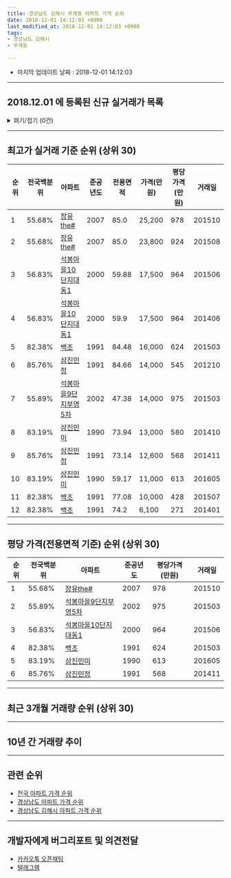 ```yaml
---
title: 경상남도 김해시 무계동 아파트 가격 순위
date: 2018-12-01 14:12:03 +0900
last_modified_at: 2018-12-01 14:12:03 +0900
tags:
- 경상남도 김해시
- 무계동

---
```


* 마지막 업데이트 날짜 : 2018-12-01 14:12:03

---

## 2018.12.01 에 등록된 신규 실거래가 목록

<details>
<summary>펴기/접기 (0건)</summary>
<div markdown="1">

|아파트|전국백분위|준공년도|전용면적|가격(만원)|평당가격(만원)|거래일|
|---|---|---|---|---|---|---|
|없음|||||||


</div>
</details>

---

## 최고가 실거래 기준 순위 (상위 30)


|순위|전국백분위|아파트|준공년도|전용면적|가격(만원)|평당가격(만원)|거래일|
|---|---|---|---|---|---|---|---|
|1|55.68%|[장유the#](https://search.naver.com/search.naver?query=%EA%B2%BD%EC%83%81%EB%82%A8%EB%8F%84+%EA%B9%80%ED%95%B4%EC%8B%9C+%EB%AC%B4%EA%B3%84%EB%8F%99+%EC%9E%A5%EC%9C%A0the%23)|2007|85.0|25,200|978|201510|
|2|55.68%|[장유the#](https://search.naver.com/search.naver?query=%EA%B2%BD%EC%83%81%EB%82%A8%EB%8F%84+%EA%B9%80%ED%95%B4%EC%8B%9C+%EB%AC%B4%EA%B3%84%EB%8F%99+%EC%9E%A5%EC%9C%A0the%23)|2007|85.0|23,800|924|201508|
|3|56.83%|[석봉마을10단지대동1](https://search.naver.com/search.naver?query=%EA%B2%BD%EC%83%81%EB%82%A8%EB%8F%84+%EA%B9%80%ED%95%B4%EC%8B%9C+%EB%AC%B4%EA%B3%84%EB%8F%99+%EC%84%9D%EB%B4%89%EB%A7%88%EC%9D%8410%EB%8B%A8%EC%A7%80%EB%8C%80%EB%8F%991)|2000|59.88|17,500|964|201506|
|4|56.83%|[석봉마을10단지대동1](https://search.naver.com/search.naver?query=%EA%B2%BD%EC%83%81%EB%82%A8%EB%8F%84+%EA%B9%80%ED%95%B4%EC%8B%9C+%EB%AC%B4%EA%B3%84%EB%8F%99+%EC%84%9D%EB%B4%89%EB%A7%88%EC%9D%8410%EB%8B%A8%EC%A7%80%EB%8C%80%EB%8F%991)|2000|59.9|17,500|964|201406|
|5|82.38%|[백조](https://search.naver.com/search.naver?query=%EA%B2%BD%EC%83%81%EB%82%A8%EB%8F%84+%EA%B9%80%ED%95%B4%EC%8B%9C+%EB%AC%B4%EA%B3%84%EB%8F%99+%EB%B0%B1%EC%A1%B0)|1991|84.48|16,000|624|201503|
|6|85.76%|[삼진민정](https://search.naver.com/search.naver?query=%EA%B2%BD%EC%83%81%EB%82%A8%EB%8F%84+%EA%B9%80%ED%95%B4%EC%8B%9C+%EB%AC%B4%EA%B3%84%EB%8F%99+%EC%82%BC%EC%A7%84%EB%AF%BC%EC%A0%95)|1991|84.66|14,000|545|201210|
|7|55.89%|[석봉마을9단지부영5차](https://search.naver.com/search.naver?query=%EA%B2%BD%EC%83%81%EB%82%A8%EB%8F%84+%EA%B9%80%ED%95%B4%EC%8B%9C+%EB%AC%B4%EA%B3%84%EB%8F%99+%EC%84%9D%EB%B4%89%EB%A7%88%EC%9D%849%EB%8B%A8%EC%A7%80%EB%B6%80%EC%98%815%EC%B0%A8)|2002|47.38|14,000|975|201503|
|8|83.19%|[삼진민미](https://search.naver.com/search.naver?query=%EA%B2%BD%EC%83%81%EB%82%A8%EB%8F%84+%EA%B9%80%ED%95%B4%EC%8B%9C+%EB%AC%B4%EA%B3%84%EB%8F%99+%EC%82%BC%EC%A7%84%EB%AF%BC%EB%AF%B8)|1990|73.94|13,000|580|201410|
|9|85.76%|[삼진민정](https://search.naver.com/search.naver?query=%EA%B2%BD%EC%83%81%EB%82%A8%EB%8F%84+%EA%B9%80%ED%95%B4%EC%8B%9C+%EB%AC%B4%EA%B3%84%EB%8F%99+%EC%82%BC%EC%A7%84%EB%AF%BC%EC%A0%95)|1991|73.14|12,600|568|201411|
|10|83.19%|[삼진민미](https://search.naver.com/search.naver?query=%EA%B2%BD%EC%83%81%EB%82%A8%EB%8F%84+%EA%B9%80%ED%95%B4%EC%8B%9C+%EB%AC%B4%EA%B3%84%EB%8F%99+%EC%82%BC%EC%A7%84%EB%AF%BC%EB%AF%B8)|1990|59.17|11,000|613|201605|
|11|82.38%|[백조](https://search.naver.com/search.naver?query=%EA%B2%BD%EC%83%81%EB%82%A8%EB%8F%84+%EA%B9%80%ED%95%B4%EC%8B%9C+%EB%AC%B4%EA%B3%84%EB%8F%99+%EB%B0%B1%EC%A1%B0)|1991|77.08|10,000|428|201507|
|12|82.38%|[백조](https://search.naver.com/search.naver?query=%EA%B2%BD%EC%83%81%EB%82%A8%EB%8F%84+%EA%B9%80%ED%95%B4%EC%8B%9C+%EB%AC%B4%EA%B3%84%EB%8F%99+%EB%B0%B1%EC%A1%B0)|1991|74.2|6,100|271|201401|


---

## 평당 가격(전용면적 기준) 순위 (상위 30)


|순위|전국백분위|아파트|준공년도|평당가격(만원)|거래일|
|---|---|---|---|---|---|
|1|55.68%|[장유the#](https://search.naver.com/search.naver?query=%EA%B2%BD%EC%83%81%EB%82%A8%EB%8F%84+%EA%B9%80%ED%95%B4%EC%8B%9C+%EB%AC%B4%EA%B3%84%EB%8F%99+%EC%9E%A5%EC%9C%A0the%23)|2007|978|201510|
|2|55.89%|[석봉마을9단지부영5차](https://search.naver.com/search.naver?query=%EA%B2%BD%EC%83%81%EB%82%A8%EB%8F%84+%EA%B9%80%ED%95%B4%EC%8B%9C+%EB%AC%B4%EA%B3%84%EB%8F%99+%EC%84%9D%EB%B4%89%EB%A7%88%EC%9D%849%EB%8B%A8%EC%A7%80%EB%B6%80%EC%98%815%EC%B0%A8)|2002|975|201503|
|3|56.83%|[석봉마을10단지대동1](https://search.naver.com/search.naver?query=%EA%B2%BD%EC%83%81%EB%82%A8%EB%8F%84+%EA%B9%80%ED%95%B4%EC%8B%9C+%EB%AC%B4%EA%B3%84%EB%8F%99+%EC%84%9D%EB%B4%89%EB%A7%88%EC%9D%8410%EB%8B%A8%EC%A7%80%EB%8C%80%EB%8F%991)|2000|964|201506|
|4|82.38%|[백조](https://search.naver.com/search.naver?query=%EA%B2%BD%EC%83%81%EB%82%A8%EB%8F%84+%EA%B9%80%ED%95%B4%EC%8B%9C+%EB%AC%B4%EA%B3%84%EB%8F%99+%EB%B0%B1%EC%A1%B0)|1991|624|201503|
|5|83.19%|[삼진민미](https://search.naver.com/search.naver?query=%EA%B2%BD%EC%83%81%EB%82%A8%EB%8F%84+%EA%B9%80%ED%95%B4%EC%8B%9C+%EB%AC%B4%EA%B3%84%EB%8F%99+%EC%82%BC%EC%A7%84%EB%AF%BC%EB%AF%B8)|1990|613|201605|
|6|85.76%|[삼진민정](https://search.naver.com/search.naver?query=%EA%B2%BD%EC%83%81%EB%82%A8%EB%8F%84+%EA%B9%80%ED%95%B4%EC%8B%9C+%EB%AC%B4%EA%B3%84%EB%8F%99+%EC%82%BC%EC%A7%84%EB%AF%BC%EC%A0%95)|1991|568|201411|


---

## 최근 3개월 거래량 순위 (상위 30)


<div style="width:100%;">
    <canvas id="deal_count_ranking" height="250"></canvas>
</div>


<script>
new Chart(document.getElementById("deal_count_ranking"), {
    type: 'horizontalBar',
    data: {
        labels: ['석봉마을9단지부영5차', '석봉마을10단지대동1'],
        datasets: [{
            label: '실거래 수',
            data: [13, 11],
            borderColor: "rgba(255, 0, 128, 1)",
            backgroundColor: "rgba(255, 0, 128, 0.5)",
            fill: false,
        }]
    },
    options: {
        responsive: true,
        title: {
            display: true,
            text: '최근 3개월 거래량 순위'
        },
        tooltips: {
            mode: 'index',
            intersect: false,
            callbacks: {
                title: function(tooltipItems, data) {
                    return "실거래 수:";
                },
                label: function(tooltipItem, data) {
                    return data.labels[tooltipItem.index] + ": " + tooltipItem.xLabel;
                }
            }
        },
        hover: {
            mode: 'nearest',
            intersect: true
        },
        scales: {
            xAxes: [{
                display: true,
                scaleLabel: {
                    display: true,
                    labelString: '실거래 수'
                },
                ticks: {
                    suggestedMin: 0,
                }
            }],
            yAxes: [{
                display: true,
                ticks: {
                    autoSkip: false,
                    callback: function(value, index, values) {
                        if (value.length > 15)
                            return value.substr(0, 13) + "...";
                        else
                            return value;
                    }
                },
                scaleLabel: {
                    display: false,
                }
            }]
        }
    }
});

</script>


---

## 10년 간 거래량 추이


<div style="width:100%;">
    <canvas id="deal_progress" height="250"></canvas>
</div>

<script>
new Chart(document.getElementById("deal_progress"), {
    type: 'line',
    data: {
        labels: ['200812','200901','200902','200903','200904','200905','200906','200907','200908','200909','200910','200911','200912','201001','201002','201003','201004','201005','201006','201007','201008','201009','201010','201011','201012','201101','201102','201103','201104','201105','201106','201107','201108','201109','201110','201111','201112','201201','201202','201203','201204','201205','201206','201207','201208','201209','201210','201211','201212','201301','201302','201303','201304','201305','201306','201307','201308','201309','201310','201311','201312','201401','201402','201403','201404','201405','201406','201407','201408','201409','201410','201411','201412','201501','201502','201503','201504','201505','201506','201507','201508','201509','201510','201511','201512','201601','201602','201603','201604','201605','201606','201607','201608','201609','201610','201611','201612','201701','201702','201703','201704','201705','201706','201707','201708','201709','201710','201711','201712','201801','201802','201803','201804','201805','201806','201807','201808','201809','201810','201811','201812'],
        datasets: [{
            label: '실거래 수',
            pointRadius: 1,
            data: [7, 8, 10, 13, 7, 12, 9, 9, 15, 22, 16, 23, 27, 24, 31, 43, 41, 30, 29, 22, 28, 20, 27, 17, 21, 18, 12, 12, 14, 10, 10, 11, 19, 5, 16, 9, 10, 7, 11, 10, 6, 7, 5, 5, 6, 16, 27, 57, 36, 17, 19, 19, 29, 41, 19, 21, 30, 18, 36, 23, 29, 21, 47, 33, 32, 30, 26, 34, 34, 30, 35, 35, 23, 22, 17, 48, 23, 19, 39, 30, 19, 22, 30, 30, 13, 14, 16, 24, 18, 20, 29, 21, 15, 28, 22, 13, 11, 10, 16, 25, 23, 21, 20, 26, 17, 15, 12, 9, 9, 20, 15, 14, 18, 15, 9, 4, 5, 11, 14, 10, 0],
            borderColor: "rgba(255, 201, 14, 1)",
            backgroundColor: "rgba(255, 201, 14, 0.5)",
            fill: true,
        }]
    },
    options: {
        responsive: true,
        title: {
            display: true,
            text: '10년간 거래량 추이'
        },
        tooltips: {
            mode: 'index',
            intersect: false,
        },
        hover: {
            mode: 'nearest',
            intersect: true
        },
        scales: {
            xAxes: [{
                display: true,
                scaleLabel: {
                    display: true,
                    labelString: '년/월'
                }
            }],
            yAxes: [{
                display: true,
                ticks: {
                    suggestedMin: 0,
                },
                scaleLabel: {
                    display: true,
                    labelString: '실거래 수'
                }
            }]
        }
    }
});

</script>


---

## 관련 순위

- [전국 아파트 가격 순위](https://inasie.github.io/apt-ranking/전국)
- [경상남도 아파트 가격 순위](https://inasie.github.io/apt-ranking/경상남도)
- [경상남도 김해시 아파트 가격 순위](https://inasie.github.io/apt-ranking/경상남도-김해시)


---

## 개발자에게 버그리포트 및 의견전달

- [카카오톡 오픈채팅](https://open.kakao.com/o/gLJUAP4)
- [텔레그램](https://t.me/inasie)

